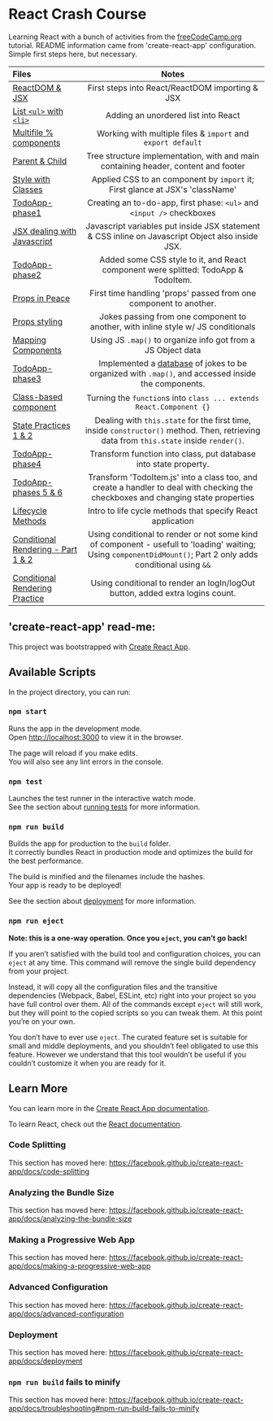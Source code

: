 # React Crash Course

Learning React with a bunch of activities from the [freeCodeCamp.org]() tutorial. README information came from 'create-react-app' configuration. Simple first steps here, but necessary.

| Files | Notes |
|:----- | :---: |
| [ReactDOM & JSX](/src/ReactDOM-%26-JSX)| First steps into React/ReactDOM importing & JSX |
| [List `<ul>` with `<li>`](/src/React-ul-li) | Adding an unordered list into React|
| [Multifile % components](/src/React-multifile-components) | Working with multiple files & `import` and `export default`|
| [Parent & Child](/src/React-parent-child) | Tree structure implementation, with and main containing header, content and footer|
|[Style with Classes](/src/React-styling-with-classes) | Applied CSS to an component by `import` it; First glance at JSX's 'className' |
|[TodoApp-phase1](/src/React-todoapp-phase1) | Creating an to-do-app, first phase: `<ul>` and `<input />` checkboxes | 
|[JSX dealing with Javascript](/src/React-JSX-to-Javascript) | Javascript variables put inside JSX statement & CSS inline on Javascript Object also inside JSX. | 
|[TodoApp-phase2](/src/React-todoapp-phase2) | Added some CSS style to it, and React component were splitted: TodoApp & TodoItem. |
|[Props in Peace](/src/React-props-in-peace) | First time handling 'props' passed from one component to another.| 
|[Props styling](/src/React-props-styling) | Jokes passing from one component to another, with inline style w/ JS conditionals | 
|[Mapping Components](/src/React-mapping-components) | Using JS `.map()` to organize info got from a JS Object data| 
|[TodoApp-phase3](/src/React-todoapp-phase3) | Implemented a [database](/src/React-todoapp-phase3/tasksDatabase.js) of jokes to be organized with `.map()`, and accessed inside the components.|
|[Class-based component](/src/React-classbased-component) | Turning the `function`s into `class ... extends React.Component {}`|
|[State Practices 1 & 2](/src/React-state-practice) | Dealing with `this.state` for the first time, inside `constructor()` method. Then, retrieving data from `this.state` inside `render()`. |
|[TodoApp-phase4](/src/React-todoapp-phase4) | Transform function into class, put database into state property. |
|[TodoApp-phases 5 & 6](/src/React-todoapp-phase5-6) | Transform 'TodoItem.js' into a class too, and create a handler to deal with checking the checkboxes and changing state properties|
|[Lifecycle Methods](/src/React-lifecycle-methods) | Intro to life cycle methods that specify React application |
|[Conditional Rendering - Part 1 & 2](/src/React-conditional-rendering-part1)| Using conditional to render or not some kind of component - usefull to 'loading' waiting; Using `componentDidMount()`; Part 2 only adds conditional using `&&`|
|[Conditional Rendering Practice](/src/React-conditional-rendering-practice) | Using conditional to render an logIn/logOut button, added extra logins count. |


## 'create-react-app' read-me:

This project was bootstrapped with [Create React App](https://github.com/facebook/create-react-app).

## Available Scripts

In the project directory, you can run:

### `npm start`

Runs the app in the development mode.<br />
Open [http://localhost:3000](http://localhost:3000) to view it in the browser.

The page will reload if you make edits.<br />
You will also see any lint errors in the console.

### `npm test`

Launches the test runner in the interactive watch mode.<br />
See the section about [running tests](https://facebook.github.io/create-react-app/docs/running-tests) for more information.

### `npm run build`

Builds the app for production to the `build` folder.<br />
It correctly bundles React in production mode and optimizes the build for the best performance.

The build is minified and the filenames include the hashes.<br />
Your app is ready to be deployed!

See the section about [deployment](https://facebook.github.io/create-react-app/docs/deployment) for more information.

### `npm run eject`

**Note: this is a one-way operation. Once you `eject`, you can’t go back!**

If you aren’t satisfied with the build tool and configuration choices, you can `eject` at any time. This command will remove the single build dependency from your project.

Instead, it will copy all the configuration files and the transitive dependencies (Webpack, Babel, ESLint, etc) right into your project so you have full control over them. All of the commands except `eject` will still work, but they will point to the copied scripts so you can tweak them. At this point you’re on your own.

You don’t have to ever use `eject`. The curated feature set is suitable for small and middle deployments, and you shouldn’t feel obligated to use this feature. However we understand that this tool wouldn’t be useful if you couldn’t customize it when you are ready for it.

## Learn More

You can learn more in the [Create React App documentation](https://facebook.github.io/create-react-app/docs/getting-started).

To learn React, check out the [React documentation](https://reactjs.org/).

### Code Splitting

This section has moved here: https://facebook.github.io/create-react-app/docs/code-splitting

### Analyzing the Bundle Size

This section has moved here: https://facebook.github.io/create-react-app/docs/analyzing-the-bundle-size

### Making a Progressive Web App

This section has moved here: https://facebook.github.io/create-react-app/docs/making-a-progressive-web-app

### Advanced Configuration

This section has moved here: https://facebook.github.io/create-react-app/docs/advanced-configuration

### Deployment

This section has moved here: https://facebook.github.io/create-react-app/docs/deployment

### `npm run build` fails to minify

This section has moved here: https://facebook.github.io/create-react-app/docs/troubleshooting#npm-run-build-fails-to-minify
